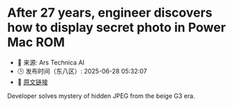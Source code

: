 # After 27 years, engineer discovers how to display secret photo in Power Mac ROM
- 📅 来源: Ars Technica AI
- 🕒 发布时间（东八区）: 2025-06-28 05:32:07
- 🔗 [原文链接](https://arstechnica.com/gadgets/2025/06/after-27-years-engineer-discovers-how-to-display-secret-photo-in-power-mac-rom/)

Developer solves mystery of hidden JPEG from the beige G3 era.